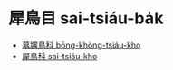 # 犀鳥目 sai-tsiáu-ba̍k

- [墓壙鳥科 bōng-khòng-tsiáu-kho](./upupidae.md)
- [犀鳥科 sai-tsiáu-kho](./bucerotidae.md)
